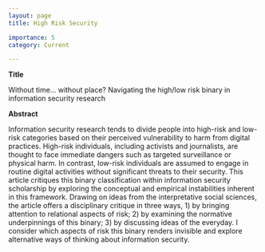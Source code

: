 ```yaml
---
layout: page
title: High Risk Security

importance: 5
category: Current

---
```


__Title__ 

Without time... without place? Navigating the high/low risk binary in information security research 

__Abstract__

Information security research tends to divide people into high-risk and low-risk categories based on their perceived vulnerability to harm from digital practices. High-risk individuals, including activists and journalists, are thought to face immediate dangers such as targeted surveillance or physical harm. In contrast, low-risk individuals are assumed to engage in routine digital activities without significant threats to their security. This article critiques this binary classification within information security scholarship by exploring the conceptual and empirical instabilities inherent in this framework. Drawing on ideas from the interpretative social sciences, the article offers a disciplinary critique in three ways, 1) by bringing attention to relational aspects of risk; 2) by examining the normative underpinnings of this binary; 3) by discussing ideas of the everyday. I consider which aspects of risk this binary renders invisible and explore alternative ways of thinking about information security. 

